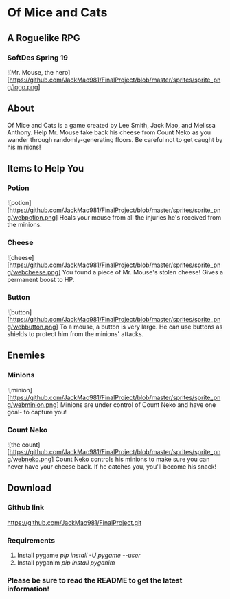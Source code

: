 # Of Mice and Cats  
## A Roguelike RPG  
### SoftDes Spring 19  

![Mr. Mouse, the hero][https://github.com/JackMao981/FinalProject/blob/master/sprites/sprite_png/logo.png]

## About
Of Mice and Cats is a game created by Lee Smith, Jack Mao, and Melissa Anthony. Help Mr. Mouse take back his cheese from Count Neko as you wander through randomly-generating floors. Be careful not to get caught by his minions!

## Items to Help You

### Potion
![potion][https://github.com/JackMao981/FinalProject/blob/master/sprites/sprite_png/webpotion.png]
Heals your mouse from all the injuries he's received from the minions.


### Cheese
![cheese][https://github.com/JackMao981/FinalProject/blob/master/sprites/sprite_png/webcheese.png]
You found a piece of Mr. Mouse's stolen cheese! Gives a permanent boost to HP.

### Button
![button][https://github.com/JackMao981/FinalProject/blob/master/sprites/sprite_png/webbutton.png]
To a mouse, a button is very large. He can use buttons as shields to protect him from the minions' attacks.

## Enemies
### Minions
![minion][https://github.com/JackMao981/FinalProject/blob/master/sprites/sprite_png/webminion.png]
Minions are under control of Count Neko and have one goal- to capture you!

### Count Neko
![the count][https://github.com/JackMao981/FinalProject/blob/master/sprites/sprite_png/webneko.png]
Count Neko controls his minions to make sure you can never have your cheese back. If he catches you, you'll become his snack!

## Download
### Github link
https://github.com/JackMao981/FinalProject.git
### Requirements
1. Install pygame
_pip install -U pygame --user_
2. Install pyganim
_pip install pyganim_

### Please be sure to read the README to get the latest information!

